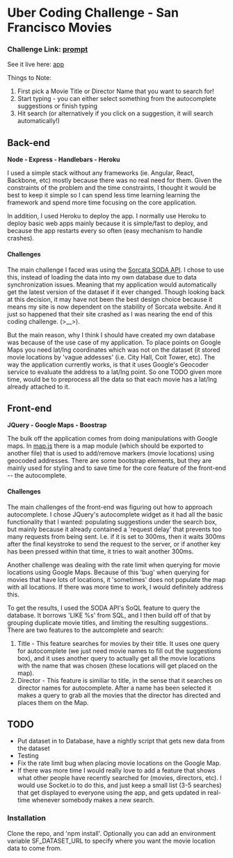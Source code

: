 # Uber Coding Challenge - San Francisco Movies

### Challenge Link: [prompt]
See it live here: [app]

Things to Note:

1. First pick a Movie Title or Director Name that you want to search for!
2. Start typing - you can either select something from the autocomplete suggestions or finish typing
3. Hit search (or alternatively if you click on a suggestion, it will search automatically!)

Back-end
--------
**Node - Express - Handlebars - Heroku** 

I used a simple stack without any frameworks (ie. Angular, React, Backbone, etc) mostly because there was no real need for them. Given the constraints of the problem and the time constraints, I thought it would be best to keep it simple so I can spend less time learning learning the framework and spend more time focusing on the core application.

In addition, I used Heroku to deploy the app. I normally use Heroku to deploy basic web apps mainly because it is simple/fast to deploy, and because the app restarts every so often (easy mechanism to handle crashes).

#### Challenges

The main challenge I faced was using the [Sorcata SODA API]. I chose to use this, instead of loading the data into my own database due to data synchronization issues. Meaning that my application would automatically get the latest version of the dataset if it ever changed. Though looking back at this decision, it may have not been the best design choice because it means my site is now dependent on the stability of Sorcata website. And it just so happened that their site crashed as I was nearing the end of this coding challenge. (>__>). 

But the main reason, why I think I should have created my own database was because of the use case of my application. To place points on Google Maps you need lat/lng coordinates which was not on the dataset (it stored movie locations by 'vague addesses' (i.e. City Hall, Coit Tower, etc). The way the application currently works, is that it uses Google's Geocoder service to evaluate the address to a lat/lng point. So one TODO given more time, would be to preprocess all the data so that each movie has a lat/lng already attached to it. 

Front-end
--------
**JQuery - Google Maps - Boostrap** 

The bulk off the application comes from doing manipulations with Google maps. In [map.js] there is a map module (which should be exported to another file) that is used to add/remove markers (movie locations) using geocoded addresses. There are some bootstrap elements, but they are mainly used for styling and to save time for the core feature of the front-end -- the autocomplete. 

#### Challenges

The main challenges of the front-end was figuring out how to approach autocomplete. I chose JQuery's autocomplete widget as it had all the basic functionality that I wanted: populating suggestions under the search box, but mainly because it already contained a 'request delay' that prevents too many requests from being sent. I.e. if it is set to 300ms, then it waits 300ms after the final keystroke to send the request to the server, or if another key has been pressed within that time, it tries to wait another 300ms.

Another challenge was dealing with the rate limit when querying for movie locations using Google Maps. Because of this 'bug' when querying for movies that have lots of locations, it 'sometimes' does not populate the map with all locations. If there was more time to work, I would definitely address this.

To get the results, I used the SODA API's SoQL feature to query the database. It borrows 'LIKE %s' from SQL, and I then build off of that by grouping duplicate movie titles, and limiting the resulting suggestions. There are two features to the autcomplete and search:

1. Title - This feature searches for movies by their title. It uses one query for autocomplete (we just need movie names to fill out the suggestions box), and it uses another query to actually get all the movie locations with the name that was chosen (these locations will get placed on the map).
2. Director - This feature is similiar to title, in the sense that it searches on director names for autocomplete. After a name has been selected it makes a query to grab all the movies that the director has directed and places them on the Map.

TODO
--------
* Put dataset in to Database, have a nightly script that gets new data from the dataset
* Testing
* Fix the rate limit bug when placing movie locations on the Google Map.
* If there was more time I would really love to add a feature that shows what other people have recently searched for (movies, directors, etc). I would use Socket.io to do this, and just keep a small list (3-5 searches) that get displayed to everyone using the app, and gets updated in real-time whenever somebody makes a new search.

### Installation

Clone the repo, and 'npm install'. Optionally you can add an environment variable SF_DATASET_URL to specify where you want the movie location data to come from.

   [prompt]: <https://github.com/uber/coding-challenge-tools/blob/master/coding_challenge.md>
   [app]: <https://uber-coding-challenge.herokuapp.com>
   [map.js]: <https://github.com/aaandrew/Uber-Coding-Challenge/blob/master/public/js/map.js>
   [Sorcata SODA API]: <https://dev.socrata.com/docs/queries/>